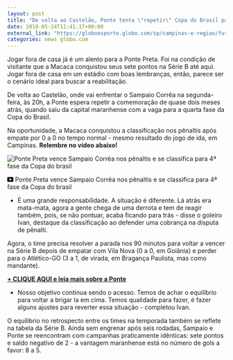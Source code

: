 ```yaml
---
layout: post
title: "De volta ao Castelão, Ponte tenta \"repetir\" Copa do Brasil para reagir na Série B"
date: 2018-05-24T11:41:17+00:00
external_link: "https://globoesporte.globo.com/sp/campinas-e-regiao/futebol/times/ponte-preta/noticia/de-volta-ao-castelao-ponte-tenta-repetir-copa-do-brasil-para-reagir-na-serie-b.ghtml"
categories: news globo.com
---
```

 
 
 

 
 
 
 

Jogar fora de casa já é um alento para a Ponte Preta. Foi na condição de visitante que a Macaca conquistou seus sete pontos na Série B até aqui. Jogar fora de casa em um estádio com boas lembranças, então, parece ser o cenário ideal para buscar a reabilitação.

 
 
 
 

De volta ao Castelão, onde vai enfrentar o Sampaio Corrêa na segunda-feira, às 20h, a Ponte espera repetir a comemoração de quase dois meses atrás, quando saiu da capital maranhense com a vaga para a quarta fase da Copa do Brasil.

 
 
 

Na oportunidade, a Macaca conquistou a classificação nos pênaltis após empate por 0 a 0 no tempo normal - mesmo resultado do jogo de ida, em Campinas. **Relembre no vídeo abaixo!**

 
 
 
 <meta itemprop="name" content="Ponte Preta vence Sampaio Corrêa nos pênaltis e se classifica para 4ª fase da Copa do brasil"> <meta itemprop="thumbnailUrl" content="https://s01.video.glbimg.com/x720/6584348.jpg"> <meta itemprop="datePublished" content="2018-05-23T23:18:19.949Z"> <meta itemprop="uploadDate" content="2018-05-23T23:18:19.949Z"> 

 

 
  ![Ponte Preta vence Sampaio Corrêa nos pênaltis e se classifica para 4ª fase da Copa do brasil](https://s01.video.glbimg.com/x720/6584348.jpg "Ponte Preta vence Sampaio Corrêa nos pênaltis e se classifica para 4ª fase da Copa do brasil") 
 
 
 

_<svg xmlns="http://www.w3.org/2000/svg" width="14px" height="11px" viewbox="0 0 14 11"><path d="M14,9.16666667 C14,10.175 13.19,11 12.2,11 L1.8,11 C0.81,11 0,10.175 0,9.16666667 L0,1.83333333 C0,0.825 0.81,0 1.8,0 L12.2,0 C13.19,0 14,0.825 14,1.83333333 L14,9.16666667 Z M10.6,5.5 L5.2,2.5025 L5.2,8.48833333 L10.6,5.5 L10.6,5.5 Z" id="Shape"></path></svg>_ Ponte Preta vence Sampaio Corrêa nos pênaltis e se classifica para 4ª fase da Copa do brasil

 
 
 
 

- É uma grande responsabilidade. A situação é diferente. Lá atrás era mata-mata, agora a gente chega de uma derrota e tem de reagir também, pois, se não pontuar, acaba ficando para trás - disse o goleiro Ivan, destaque da classificação ao defender uma cobrança na disputa de pênalti.

 
 
 

Agora, o time precisa resolver a parada nos 90 minutos para voltar a vencer na Série B depois de empatar com Vila Nova (0 a 0, em Goiânia) e perder para o Atlético-GO (3 a 1, de virada, em Bragança Paulista, mas como mandante).

 
 
 

[**+ CLIQUE AQUI e leia mais sobre a Ponte**](http://globoesporte.globo.com/sp/campinas-e-regiao/futebol/times/ponte-preta/)

 
 
 

- Nosso objetivo continua sendo o acesso. Temos de achar o equilíbrio para voltar a brigar la em cima. Temos qualidade para fazer, é fazer alguns ajustes para reverter essa situação - completou Ivan.

 
 
 

 
 
 
 
 

O equilíbrio no retrospecto entre os times na temporada também se reflete na tabela da Série B. Ainda sem engrenar após seis rodadas, Sampaio e Ponte se reencontram com campanhas praticamente idênticas: sete pontos e saldo negativo de 2 - a vantagem maranhense está no número de gols a favor: 8 a 5.

 
 
 
